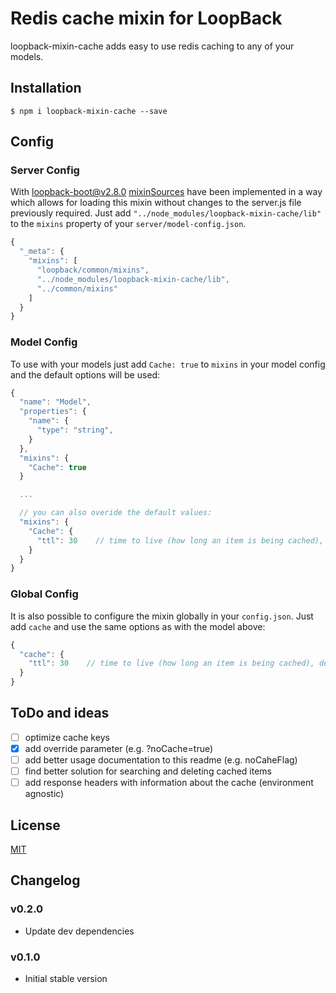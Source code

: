 # Redis cache mixin for LoopBack

loopback-mixin-cache adds easy to use redis caching to any of your models.

## Installation

```
$ npm i loopback-mixin-cache --save
```

## Config

### Server Config

With [loopback-boot@v2.8.0](https://github.com/strongloop/loopback-boot/) [mixinSources](https://github.com/strongloop/loopback-boot/pull/131) have been implemented in a way which allows for loading this mixin without changes to the server.js file previously required. Just add `"../node_modules/loopback-mixin-cache/lib"` to the `mixins` property of your `server/model-config.json`.

```javascript
{
  "_meta": {
    "mixins": [
      "loopback/common/mixins",
      "../node_modules/loopback-mixin-cache/lib",
      "../common/mixins"
    ]
  }
}
```
### Model Config

To use with your models just add `Cache: true` to `mixins` in your model config and the default options will be used:

```javascript
{
  "name": "Model",
  "properties": {
    "name": {
      "type": "string",
    }
  },
  "mixins": {
    "Cache": true
  }

  ...

  // you can also overide the default values:
  "mixins": {
    "Cache": {
      "ttl": 30    // time to live (how long an item is being cached), default: 120
    }
  }
}
```

### Global Config

It is also possible to configure the mixin globally in your `config.json`. Just add `cache` and use the same options as with the model above:

```javascript
{
  "cache": {
    "ttl": 30    // time to live (how long an item is being cached), default: 120
  }
}
```

## ToDo and ideas

- [ ] optimize cache keys
- [x] add override parameter (e.g. ?noCache=true)
- [ ] add better usage documentation to this readme (e.g. noCaheFlag)
- [ ] find better solution for searching and deleting cached items
- [ ] add response headers with information about the cache (environment agnostic)

## License

[MIT](LICENSE)

## Changelog

### v0.2.0
- Update dev dependencies

### v0.1.0
- Initial stable version
